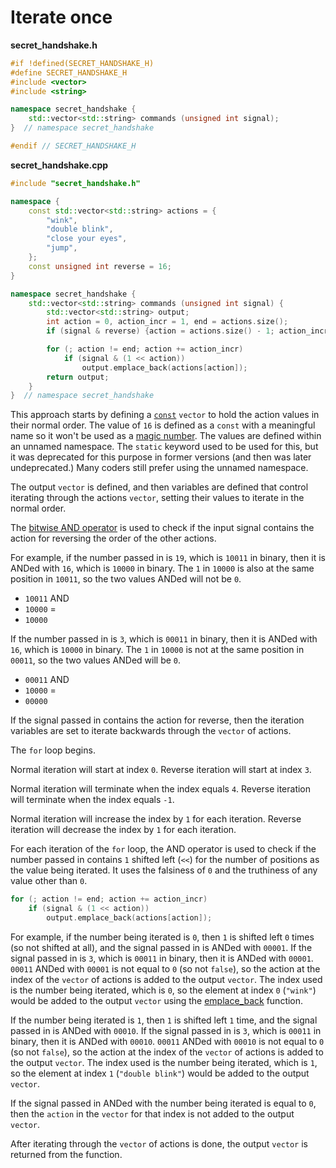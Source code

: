# Iterate once

**secret_handshake.h**
```cpp
#if !defined(SECRET_HANDSHAKE_H)
#define SECRET_HANDSHAKE_H
#include <vector>
#include <string>

namespace secret_handshake {
    std::vector<std::string> commands (unsigned int signal);
}  // namespace secret_handshake

#endif // SECRET_HANDSHAKE_H
```

**secret_handshake.cpp**
```cpp
#include "secret_handshake.h"

namespace {
    const std::vector<std::string> actions = {
        "wink",
        "double blink",
        "close your eyes",
        "jump",
    };
    const unsigned int reverse = 16;
}

namespace secret_handshake {
    std::vector<std::string> commands (unsigned int signal) {
        std::vector<std::string> output;
        int action = 0, action_incr = 1, end = actions.size();
        if (signal & reverse) {action = actions.size() - 1; action_incr = -1; end = -1;}

        for (; action != end; action += action_incr)
            if (signal & (1 << action))
                output.emplace_back(actions[action]);
        return output;
    }
}  // namespace secret_handshake
```

This approach starts by defining a [`const`][const] `vector` to hold the action values in their normal order.
The value of `16` is defined as a `const` with a meaningful name so it won't be used as a [magic number][magic-number].
The values are defined within an unnamed namespace.
The `static` keyword used to be used for this, but it was deprecated for this purpose in former versions (and then was later undeprecated.)
Many coders still prefer using the unnamed namespace.

The output `vector` is defined, and then variables are defined that control iterating through the actions `vector`, setting their values to iterate in the normal order.

The [bitwise AND operator][bitwise-operators] is used to check if the input signal contains the action for reversing the order of the other actions.

For example, if the number passed in is `19`, which is `10011` in binary, then it is ANDed with `16`, which is `10000` in binary.
The `1` in `10000` is also at the same position in `10011`, so the two values ANDed will not be `0`.
- `10011` AND
- `10000` =
- `10000`

If the number passed in is `3`, which is `00011` in binary, then it is ANDed with `16`, which is `10000` in binary.
The `1` in `10000` is not at the same position in `00011`, so the two values ANDed will be `0`.
- `00011` AND
- `10000` =
- `00000`

If the signal passed in contains the action for reverse, then the iteration variables are set to iterate backwards through the `vector` of actions.

The `for` loop begins.

Normal iteration will start at index `0`.
Reverse iteration will start at index `3`.

Normal iteration will terminate when the index equals `4`.
Reverse iteration will terminate when the index equals `-1`.

Normal iteration will increase the index by `1` for each iteration.
Reverse iteration will decrease the index by `1` for each iteration.

For each iteration of the `for` loop, the AND operator is used to check if the number passed in contains `1` shifted left (`<<`) for the number of positions as the value being iterated.
It uses the falsiness of `0` and the truthiness of any value other than `0`.

```cpp
for (; action != end; action += action_incr)
    if (signal & (1 << action))
        output.emplace_back(actions[action]);
```

For example, if the number being iterated is `0`, then `1` is shifted left `0` times (so not shifted at all), and the signal passed in is ANDed with `00001`.
If the signal passed in is `3`, which is `00011` in binary, then it is ANDed with `00001`.
`00011` ANDed with `00001` is not equal to `0` (so not `false`), so the action at the index of the `vector` of actions is added to the output `vector`.
The index used is the number being iterated, which is `0`, so the element at index `0` (`"wink"`) would be added to the output `vector` using the [emplace_back][emplace-back] function.

If the number being iterated is `1`, then `1` is shifted left `1` time, and the signal passed in is ANDed with `00010`.
If the signal passed in is `3`, which is `00011` in binary, then it is ANDed with `00010`.
`00011` ANDed with `00010` is not equal to `0` (so not `false`), so the action at the index of the `vector` of actions is added to the output `vector`.
The index used is the number being iterated, which is `1`, so the element at index `1` (`"double blink"`) would be added to the output `vector`.

If the signal passed in ANDed with the number being iterated is equal to `0`, then the `action` in the `vector` for that index is not added to the output `vector`.

After iterating through the `vector` of actions is done, the output `vector` is returned from the function.

[const]: https://en.cppreference.com/w/cpp/language/cv
[magic-number]: https://en.wikipedia.org/wiki/Magic_number_(programming)
[bitwise-operators]: https://www.geeksforgeeks.org/bitwise-operators-in-c-cpp/
[emplace-back]: https://en.cppreference.com/w/cpp/container/vector/emplace_back
